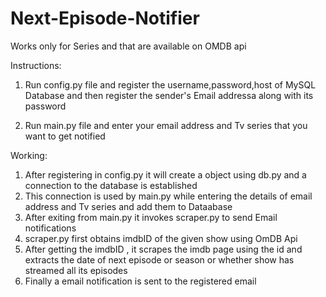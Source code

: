 # Next-Episode-Notifier

Works only for Series and that are available on OMDB api

Instructions:
1) Run config.py file and register the username,password,host of MySQL Database and then register the sender's Email addressa along with its password

2) Run main.py file and enter your email address and Tv series that you want to get notified

Working:
1) After registering in config.py it will create a object using db.py and a connection to the database is established
2) This connection is used by main.py while entering the details of email address and Tv series and add them to Dataabase
3) After exiting from main.py it invokes scraper.py to send Email notifications
4) scraper.py first obtains imdbID of the given show using OmDB Api
5) After getting the imdbID , it scrapes the imdb page using the id and extracts the date of next episode or season or whether show has streamed all its episodes
6) Finally a email notification is sent to the registered email
